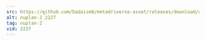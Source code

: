 ```yaml
---
src: https://github.com/Dadaism6/metadriverse-asset/releases/download/assetsv1.0.1/nuplan-2_2227.mp4
alt: nuplan-2_2227
tag: nuplan-2
vid: 2227
---
```

